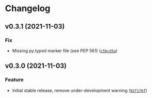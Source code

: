 # Changelog

<!--next-version-placeholder-->

## v0.3.1 (2021-11-03)
### Fix
* Missing py.typed marker file (see PEP 561) ([`c5bcd5a`](https://github.com/vdmit11/sentinel-value/commit/c5bcd5a5ce1154a2312701469b16fa4831b73494))

## v0.3.0 (2021-11-03)
### Feature
* Initial stable release, remove under-development warning ([`92f1f6f`](https://github.com/vdmit11/sentinel-value/commit/92f1f6f5ad81bd26af4c29c861608f8ffcccc814))
